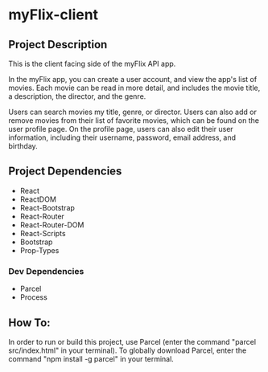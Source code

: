# myFlix-client

## Project Description
This is the client facing side of the myFlix API app.

In the myFlix app, you can create a user account, and view the app's list of movies. Each movie can be read in more detail, and includes the movie title, a description, the director, and the genre.

Users can search movies my title, genre, or director. Users can also add or remove movies from their list of favorite movies, which can be found on the user profile page. On the profile page, users can also edit their user information, including their username, password, email address, and birthday.

## Project Dependencies
 - React
 - ReactDOM
 - React-Bootstrap
 - React-Router
 - React-Router-DOM
 - React-Scripts
 - Bootstrap
 - Prop-Types
 
### Dev Dependencies
 - Parcel
 - Process
 
## How To:
In order to run or build this project, use Parcel (enter the command
      "parcel src/index.html"
in your terminal).
To globally download Parcel, enter the command
      "npm install -g parcel"
in your terminal.


